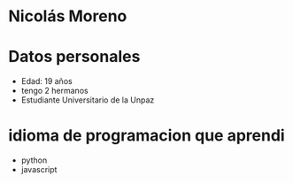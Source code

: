 # Nicolás Moreno
# Datos personales
- Edad: 19 años
- tengo 2 hermanos
- Estudiante Universitario de la Unpaz
# idioma de programacion que aprendi
- python
- javascript
